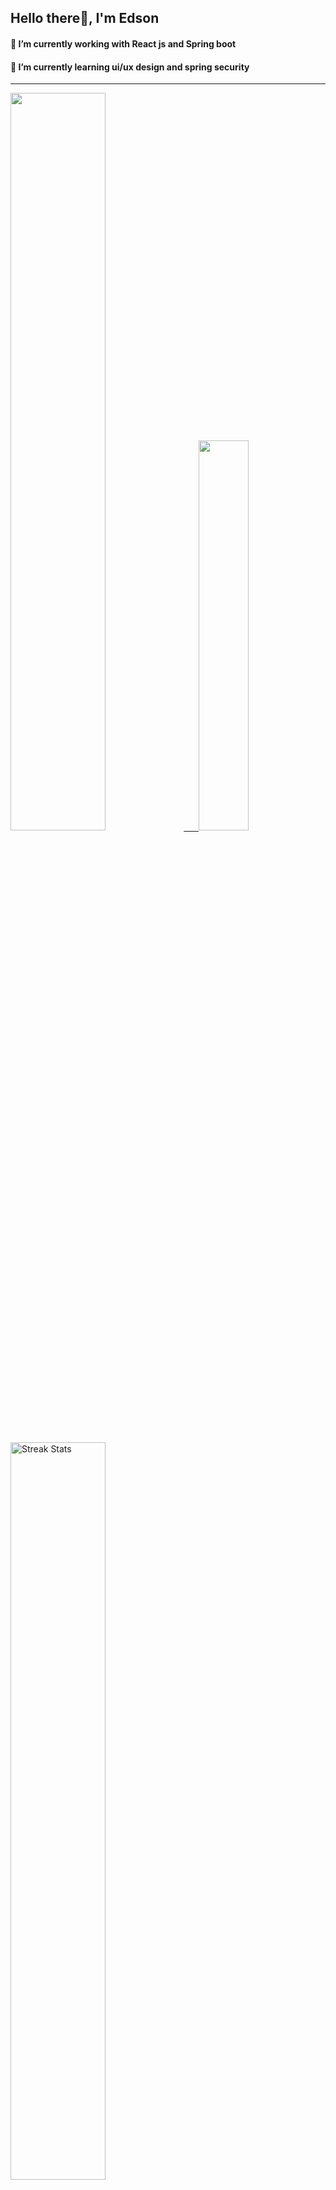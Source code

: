 
## Hello there👋, I'm Edson 

#### 🔭 I’m currently working with React js and Spring boot 
#### 🌱 I’m currently learning ui/ux design and spring security
---
    
  

 <p align="left">
  <a href="https://github.com/EdsonNhancale">
  <img width=55% src="https://github-readme-stats.vercel.app/api?username=EdsonNhancale&show_icons=true&theme=dracula&include_all_commits=true&count_private=true"/>&nbsp;&nbsp;&nbsp;&nbsp;&nbsp;
  <img  width=40% src="https://github-readme-stats.vercel.app/api/top-langs/?username=EdsonNhancale&layout=compact&langs_count=7&theme=dracula"/>
</p>

  <p align="left">
    <a href="https://github.com/EdsonNhancale"><img width=55% alt="Streak Stats" src="https://github-readme-streak-stats.herokuapp.com/?user=EdsonNhancale&theme=dracula"/></a>
   </p>

 
 <!--START_SECTION:waka-->

```txt
From: 16 November 2022 - To: 15 June 2025

Total Time: 1,443 hrs 54 mins

TypeScript        698 hrs 28 mins ████████████░░░░░░░░░░░░░   48.37 %
JavaScript        479 hrs 32 mins ████████▒░░░░░░░░░░░░░░░░   33.21 %
JSON              123 hrs 29 mins ██░░░░░░░░░░░░░░░░░░░░░░░   08.55 %
Python            32 hrs 20 mins  ▓░░░░░░░░░░░░░░░░░░░░░░░░   02.24 %
Other             21 hrs 33 mins  ▒░░░░░░░░░░░░░░░░░░░░░░░░   01.49 %
```

<!--END_SECTION:waka-->

<div> 
  <a href="www.linkedin.com/in/edson-nhancale-7849781a6" target="_blank"><img src="https://img.shields.io/badge/-LinkedIn-%230077B5?style=for-the-badge&logo=linkedin&logoColor=white" target="_blank"></a> 

</div>

